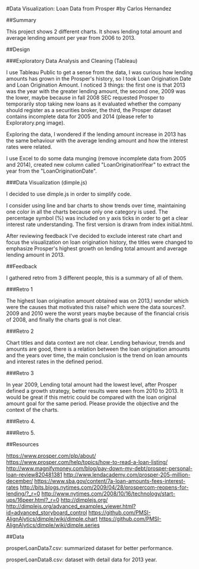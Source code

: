 #Data Visualization: Loan Data from Prosper
#by Carlos Hernandez

##Summary

This project shows 2 different charts. It shows lending total amount and average lending  amount per year from 2006 to 2013.


##Design

###Exploratory Data Analysis and Cleaning (Tableau)

I use Tableau Public to get a sense from the data, I was curious how lending amounts has grown in the Prosper's history, so I took Loan Origination Date and Loan Origination Amount. I noticed 3 things: the first one is that 2013 was the year with the greater lending amount, the second one, 2009 was the lower, maybe because in fall 2008 SEC requested Prosper to temporarily stop taking new loans as it evaluated whether the company should register as a securities broker, the third, the Prosper dataset contains incomplete data for 2005 and 2014 (please refer to Exploratory.png image).

Exploring the data, I wondered if the lending amount increase in 2013 has the same behaviour with the average lending amount and how the interest rates were related.

 I use Excel to do some data munging (remove incomplete data from 2005 and 2014), created new column called "LoanOriginationYear" to extract the year from the "LoanOriginationDate". 


###Data Visualization (dimple.js)

I decided to use dimple.js in order to simplify code.

I consider using line  and bar charts to show trends over time, maintaining one color in all the charts because only one category is used.  The percentage symbol (%) was included on y axis ticks in order to get a clear interest rate understanding. The first version is drawn from index initial.html.

After reviewing feedback I've decided to exclude interest rate chart and focus the visualization on loan origination history, the titles were changed to emphasize Prosper's highest growth on lending total amount and average lending amount in 2013.

##Feedback

I gathered retro from 3 different people, this is a summary of all of them.

###Retro 1

The highest loan origination amount obtained was on 2013,I wonder which were the causes that motivated this raise? which were the data sources?. 2009 and 2010 were the worst years maybe because of the financial crisis of 2008, and finally the charts goal is not clear.

###Retro 2

Chart titles and data context are not clear. Lending behaviour, trends and amounts are good, there is a relation between the loan origination amounts and the years over time, the main conclusion is the trend on loan amounts and interest rates in the defined period.

###Retro 3

In year 2009, Lending total amount had the lowest level, after Prosper defined a growth strategy, better results were seen from 2010 to 2013. It would be great if this metric could be compared with the loan original amount goal for the same period. Please provide the objective and the context of the charts.

###Retro 4.

<desc>

###Retro 5.

<desc>


##Resources

https://www.prosper.com/plp/about/
https://www.prosper.com/help/topics/how-to-read-a-loan-listing/
http://www.magnifymoney.com/blog/pay-down-my-debt/prosper-personal-loan-review820481381
http://www.lendacademy.com/prosper-205-million-december/
https://www.sba.gov/content/7a-loan-amounts-fees-interest-rates
http://bits.blogs.nytimes.com/2009/04/28/prospercom-reopens-for-lending/?_r=0
http://www.nytimes.com/2008/10/16/technology/start-ups/16peer.html?_r=0
http://dimplejs.org/
http://dimplejs.org/advanced_examples_viewer.html?id=advanced_storyboard_control
https://github.com/PMSI-AlignAlytics/dimple/wiki/dimple.chart
https://github.com/PMSI-AlignAlytics/dimple/wiki/dimple.series

##Data

prosperLoanData7.csv: summarized dataset for better performance.

prosperLoanData8.csv: dataset with detail data for 2013 year.
